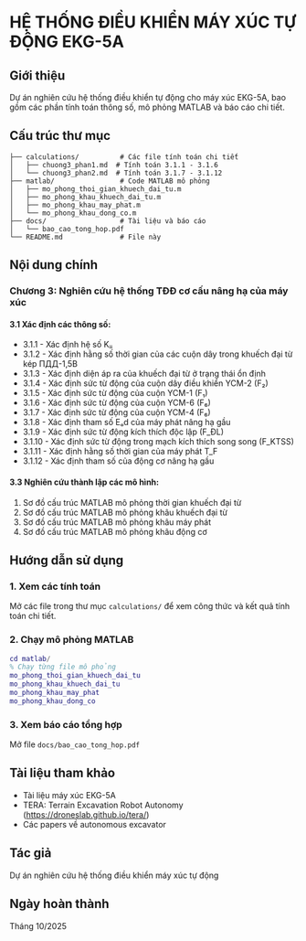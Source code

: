 # HỆ THỐNG ĐIỀU KHIỂN MÁY XÚC TỰ ĐỘNG EKG-5A

## Giới thiệu
Dự án nghiên cứu hệ thống điều khiển tự động cho máy xúc EKG-5A, bao gồm các phần tính toán thông số, mô phỏng MATLAB và báo cáo chi tiết.

## Cấu trúc thư mục

```
├── calculations/          # Các file tính toán chi tiết
│   ├── chuong3_phan1.md  # Tính toán 3.1.1 - 3.1.6
│   └── chuong3_phan2.md  # Tính toán 3.1.7 - 3.1.12
├── matlab/                # Code MATLAB mô phỏng
│   ├── mo_phong_thoi_gian_khuech_dai_tu.m
│   ├── mo_phong_khau_khuech_dai_tu.m
│   ├── mo_phong_khau_may_phat.m
│   └── mo_phong_khau_dong_co.m
├── docs/                  # Tài liệu và báo cáo
│   └── bao_cao_tong_hop.pdf
└── README.md              # File này
```

## Nội dung chính

### Chương 3: Nghiên cứu hệ thống TĐĐ cơ cấu nâng hạ của máy xúc

#### 3.1 Xác định các thông số:
- 3.1.1 - Xác định hệ số Kᵢᵢ
- 3.1.2 - Xác định hằng số thời gian của các cuộn dây trong khuếch đại từ kép ПДД-1,5B
- 3.1.3 - Xác định diện áp ra của khuếch đại từ ở trạng thái ổn định
- 3.1.4 - Xác định sức từ động của cuộn dây điều khiển YCM-2 (F₂)
- 3.1.5 - Xác định sức từ động của cuộn YCM-1 (F₁)
- 3.1.6 - Xác định sức từ động của cuộn YCM-6 (F₆)
- 3.1.7 - Xác định sức từ động của cuộn YCM-4 (F₆)
- 3.1.8 - Xác định tham số Eₒd của máy phát nâng hạ gầu
- 3.1.9 - Xác định sức từ động kích thích độc lập (F_ĐL)
- 3.1.10 - Xác định sức từ động trong mạch kích thích song song (F_KTSS)
- 3.1.11 - Xác định hằng số thời gian của máy phát T_F
- 3.1.12 - Xác định tham số của động cơ nâng hạ gầu

#### 3.3 Nghiên cứu thành lập các mô hình:
1. Sơ đồ cấu trúc MATLAB mô phỏng thời gian khuếch đại từ
2. Sơ đồ cấu trúc MATLAB mô phỏng khâu khuếch đại từ
3. Sơ đồ cấu trúc MATLAB mô phỏng khâu máy phát
4. Sơ đồ cấu trúc MATLAB mô phỏng khâu động cơ

## Hướng dẫn sử dụng

### 1. Xem các tính toán
Mở các file trong thư mục `calculations/` để xem công thức và kết quả tính toán chi tiết.

### 2. Chạy mô phỏng MATLAB
```matlab
cd matlab/
% Chạy từng file mô phỏng
mo_phong_thoi_gian_khuech_dai_tu
mo_phong_khau_khuech_dai_tu
mo_phong_khau_may_phat
mo_phong_khau_dong_co
```

### 3. Xem báo cáo tổng hợp
Mở file `docs/bao_cao_tong_hop.pdf`

## Tài liệu tham khảo
- Tài liệu máy xúc EKG-5A
- TERA: Terrain Excavation Robot Autonomy (https://droneslab.github.io/tera/)
- Các papers về autonomous excavator

## Tác giả
Dự án nghiên cứu hệ thống điều khiển máy xúc tự động

## Ngày hoàn thành
Tháng 10/2025

